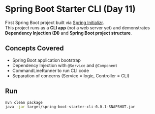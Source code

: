 # Spring Boot Starter CLI (Day 11)

First Spring Boot project built via [Spring Initializr](https://start.spring.io).  
This project runs as a **CLI app** (not a web server yet) and demonstrates **Dependency Injection (DI)** and **Spring Boot project structure**.

## Concepts Covered

- Spring Boot application bootstrap
- Dependency Injection with `@Service` and `@Component`
- CommandLineRunner to run CLI code
- Separation of concerns (Service = logic, Controller = CLI)

## Run

```bash
mvn clean package
java -jar target/spring-boot-starter-cli-0.0.1-SNAPSHOT.jar
```
